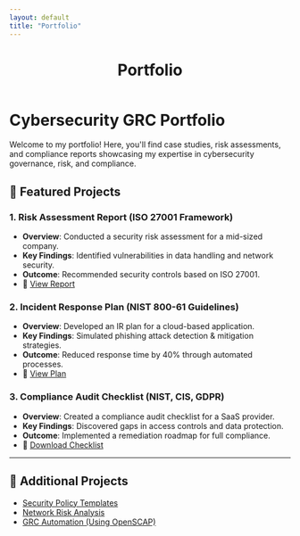 ```yaml
---
layout: default
title: "Portfolio" 
---
```

<header class="mini-header">
    <h1>Portfolio</h1>
</header>

# Cybersecurity GRC Portfolio

Welcome to my portfolio! Here, you'll find case studies, risk assessments, and compliance reports showcasing my expertise in cybersecurity governance, risk, and compliance.

## **🔹 Featured Projects**  

### **1. Risk Assessment Report (ISO 27001 Framework)**  
- **Overview**: Conducted a security risk assessment for a mid-sized company.  
- **Key Findings**: Identified vulnerabilities in data handling and network security.  
- **Outcome**: Recommended security controls based on ISO 27001.  
- 🔗 [View Report](risk-assessment.md)  

### **2. Incident Response Plan (NIST 800-61 Guidelines)**  
- **Overview**: Developed an IR plan for a cloud-based application.  
- **Key Findings**: Simulated phishing attack detection & mitigation strategies.  
- **Outcome**: Reduced response time by 40% through automated processes.  
- 🔗 [View Plan](incident-response.md)  

### **3. Compliance Audit Checklist (NIST, CIS, GDPR)**  
- **Overview**: Created a compliance audit checklist for a SaaS provider.  
- **Key Findings**: Discovered gaps in access controls and data protection.  
- **Outcome**: Implemented a remediation roadmap for full compliance.  
- 🔗 [Download Checklist](compliance-checklist.xlsx)  

---

## **🔗 Additional Projects**
- [Security Policy Templates](security-policies.md)  
- [Network Risk Analysis](network-risk.md)  
- [GRC Automation (Using OpenSCAP)](grc-automation.md)  
